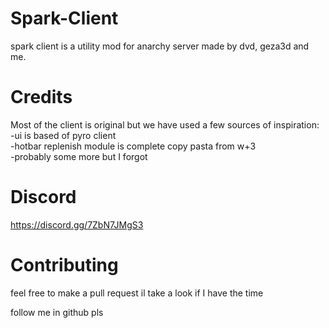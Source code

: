 # Spark-Client
spark client is a utility mod for anarchy server made by dvd, geza3d and me.

# Credits
Most of the client is original but we have used a few sources of inspiration:<br>
-ui is based of pyro client<br>
-hotbar replenish module is complete copy pasta from w+3 <br>
-probably some more but I forgot<br>

# Discord
https://discord.gg/7ZbN7JMgS3

# Contributing
feel free to make a pull request il take a look if I have the time






follow me in github pls
